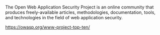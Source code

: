 The Open Web Application Security Project is an online community that produces freely-available articles, methodologies, documentation, tools, and technologies in the field of web application security.

https://owasp.org/www-project-top-ten/